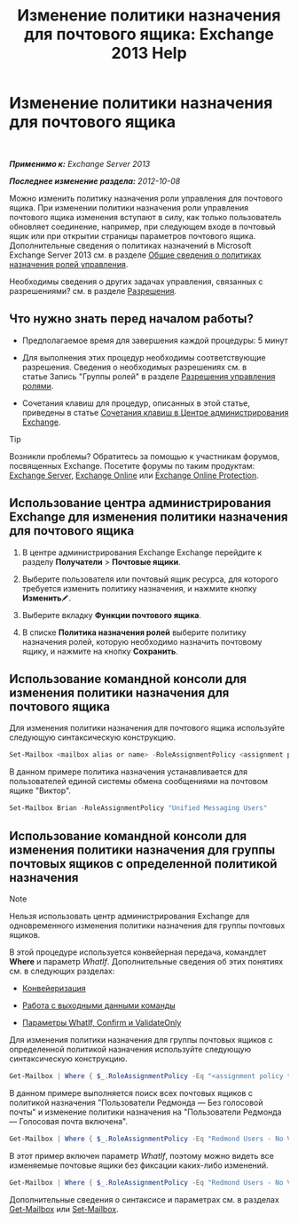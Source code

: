 ﻿---
title: 'Изменение политики назначения для почтового ящика: Exchange 2013 Help'
TOCTitle: Изменение политики назначения для почтового ящика
ms:assetid: 011690a5-233a-4c03-8842-92276f899a89
ms:mtpsurl: https://technet.microsoft.com/ru-ru/library/Dd638076(v=EXCHG.150)
ms:contentKeyID: 50487346
ms.date: 04/30/2018
mtps_version: v=EXCHG.150
ms.translationtype: HT
---

# Изменение политики назначения для почтового ящика

 

_**Применимо к:** Exchange Server 2013_

_**Последнее изменение раздела:** 2012-10-08_

Можно изменить политику назначения роли управления для почтового ящика. При изменении политики назначения роли управления почтового ящика изменения вступают в силу, как только пользователь обновляет соединение, например, при следующем входе в почтовый ящик или при открытии страницы параметров почтового ящика. Дополнительные сведения о политиках назначений в Microsoft Exchange Server 2013 см. в разделе [Общие сведения о политиках назначения ролей управления](understanding-management-role-assignment-policies-exchange-2013-help.md).

Необходимы сведения о других задачах управления, связанных с разрешениями? см. в разделе [Разрешения](permissions-exchange-2013-help.md).

## Что нужно знать перед началом работы?

  - Предполагаемое время для завершения каждой процедуры: 5 минут

  - Для выполнения этих процедур необходимы соответствующие разрешения. Сведения о необходимых разрешениях см. в статье Запись "Группы ролей" в разделе [Разрешения управления ролями](role-management-permissions-exchange-2013-help.md).

  - Сочетания клавиш для процедур, описанных в этой статье, приведены в статье [Сочетания клавиш в Центре администрирования Exchange](keyboard-shortcuts-in-the-exchange-admin-center-exchange-online-protection-help.md).

> [!TIP]  
> Возникли проблемы? Обратитесь за помощью к участникам форумов, посвященных Exchange. Посетите форумы по таким продуктам: <a href="https://go.microsoft.com/fwlink/p/?linkid=60612">Exchange Server</a>, <a href="https://go.microsoft.com/fwlink/p/?linkid=267542">Exchange Online</a> или <a href="https://go.microsoft.com/fwlink/p/?linkid=285351">Exchange Online Protection</a>.


## Использование центра администрирования Exchange для изменения политики назначения для почтового ящика

1.  В центре администрирования Exchange Exchange перейдите к разделу **Получатели** \> **Почтовые ящики**.

2.  Выберите пользователя или почтовый ящик ресурса, для которого требуется изменить политику назначения, и нажмите кнопку **Изменить**![Значок редактирования](images/Bb124582.6f53ccb2-1f13-4c02-bea0-30690e6ea71d(EXCHG.150).gif "Значок редактирования").

3.  Выберите вкладку **Функции почтового ящика**.

4.  В списке **Политика назначения ролей** выберите политику назначения ролей, которую необходимо назначить почтовому ящику, и нажмите на кнопку **Сохранить**.

## Использование командной консоли для изменения политики назначения для почтового ящика

Для изменения политики назначения для почтового ящика используйте следующую синтаксическую конструкцию.

```powershell
Set-Mailbox <mailbox alias or name> -RoleAssignmentPolicy <assignment policy>
```

В данном примере политика назначения устанавливается для пользователей единой системы обмена сообщениями на почтовом ящике "Виктор".

```powershell
Set-Mailbox Brian -RoleAssignmentPolicy "Unified Messaging Users"
```

## Использование командной консоли для изменения политики назначения для группы почтовых ящиков с определенной политикой назначения

> [!NOTE]  
> Нельзя использовать центр администрирования Exchange для одновременного изменения политики назначения для группы почтовых ящиков.


В этой процедуре используется конвейерная передача, командлет **Where** и параметр *WhatIf*. Дополнительные сведения об этих понятиях см. в следующих разделах:

  - [Конвейеризация](https://technet.microsoft.com/ru-ru/library/aa998260\(v=exchg.150\))

  - [Работа с выходными данными команды](working-with-command-output-exchange-2013-help.md)

  - [Параметры WhatIf, Confirm и ValidateOnly](whatif-confirm-and-validateonly-switches-exchange-2013-help.md)

Для изменения политики назначения для группы почтовых ящиков с определенной политикой назначения используйте следующую синтаксическую конструкцию.

```powershell
Get-Mailbox | Where { $_.RoleAssignmentPolicy -Eq "<assignment policy to find>" } | Set-Mailbox -RoleAssignmentPolicy <assignment policy to set>
```

В данном примере выполняется поиск всех почтовых ящиков с политикой назначения "Пользователи Редмонда — Без голосовой почты" и изменение политики назначения на "Пользователи Редмонда — Голосовая почта включена".

```powershell
Get-Mailbox | Where { $_.RoleAssignmentPolicy -Eq "Redmond Users - No Voicemail" } | Set-Mailbox -RoleAssignmentPolicy "Redmond Users - Voicemail Enabled"
```

В этот пример включен параметр *WhatIf*, поэтому можно видеть все изменяемые почтовые ящики без фиксации каких-либо изменений.

```powershell
Get-Mailbox | Where { $_.RoleAssignmentPolicy -Eq "Redmond Users - No Voicemail" } | Set-Mailbox -RoleAssignmentPolicy "Redmond Users - Voicemail Enabled" -WhatIf
```

Дополнительные сведения о синтаксисе и параметрах см. в разделах [Get-Mailbox](https://technet.microsoft.com/ru-ru/library/bb123685\(v=exchg.150\)) или [Set-Mailbox](https://technet.microsoft.com/ru-ru/library/bb123981\(v=exchg.150\)).

